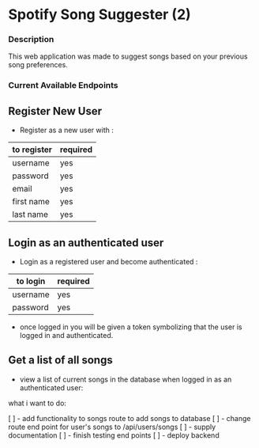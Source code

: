 # Spotify Song Suggester (2)

### Description 

This web application was made to suggest songs based on your previous song preferences. 

### Current Available Endpoints

## Register New User

- Register as a new user with : 

| to register | required |
| ----------- | -------- |
|   username  |    yes   |
|   password  |    yes   |
|    email    |    yes   |
|  first name |    yes   |
|  last name  |    yes   |

## Login as an authenticated user

- Login as a registered user  and become authenticated :

| to login | required |
| -------- | -------- |
| username |   yes    |
| password |   yes    |

- once logged in you will be given a token symbolizing that the user is logged in and authenticated. 

## Get a list of all songs

- view a list of current songs in the database when logged in as an authenticated user:






what i want to do:

[ ] - add functionality to songs route to add songs to database 
[ ] - change route end point for user's songs to /api/users/songs
[ ] - supply documentation
[ ] - finish testing end points
[ ] - deploy backend